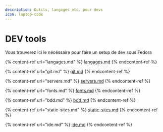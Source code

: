 ```yaml
---
description: Outils, langages etc. pour devs
icon: laptop-code
---
```


# DEV tools

Vous trouverez ici le nécéssaire pour faire un setup de dev sous Fedora

{% content-ref url="langages.md" %}
[langages.md](langages.md)
{% endcontent-ref %}

{% content-ref url="git.md" %}
[git.md](git.md)
{% endcontent-ref %}

{% content-ref url="servers.md" %}
[servers.md](servers.md)
{% endcontent-ref %}

{% content-ref url="fonts.md" %}
[fonts.md](fonts.md)
{% endcontent-ref %}

{% content-ref url="bdd.md" %}
[bdd.md](bdd.md)
{% endcontent-ref %}

{% content-ref url="static-sites.md" %}
[static-sites.md](static-sites.md)
{% endcontent-ref %}

{% content-ref url="ide.md" %}
[ide.md](ide.md)
{% endcontent-ref %}
